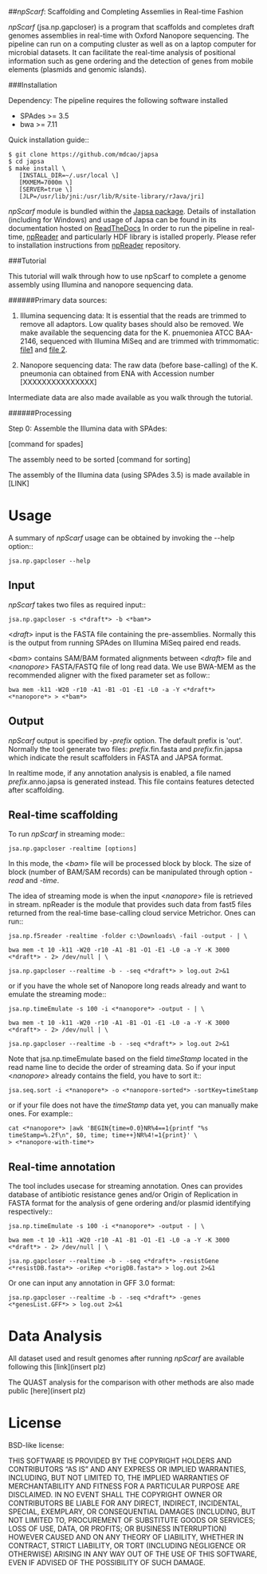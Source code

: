 ##*npScarf*: Scaffolding and Completing Assemlies in Real-time Fashion

*npScarf* (jsa.np.gapcloser) is a program that scaffolds and completes draft genomes assemblies 
in real-time with Oxford Nanopore sequencing. The pipeline can run on a computing cluster
as well as on a laptop computer for microbial datasets. It can facilitate the real-time 
analysis of positional information such as gene ordering and the detection of genes from
mobile elements (plasmids and genomic islands).

###Installation

Dependency: The pipeline requires the following software installed

* SPAdes >= 3.5
* bwa >= 7.11

Quick installation guide::

    $ git clone https://github.com/mdcao/japsa
    $ cd japsa
    $ make install \
       [INSTALL_DIR=~/.usr/local \] 
       [MXMEM=7000m \] 
       [SERVER=true \] 
       [JLP=/usr/lib/jni:/usr/lib/R/site-library/rJava/jri]

*npScarf* module is bundled within the [Japsa package](http://mdcao.github.io/japsa/).
Details of installation (including for Windows) and usage of Japsa can be found 
in its documentation hosted on [ReadTheDocs](http://japsa.readthedocs.org/en/latest/index.html) 
In order to run the pipeline in real-time, [npReader]( https://github.com/mdcao/npReader)
and particularly HDF library is istalled properly. Please refer to installation 
instructions from [npReader]( https://github.com/mdcao/npReader) repository.


###Tutorial

This tutorial will walk through how to use npScarf to complete a genome assembly using Illumina
and nanopore sequencing data.

######Primary data sources: 

1. Illumina sequencing data: It is essential that the reads are trimmed to remove 
all adaptors. Low quality bases should also be removed. We make available the sequencing
data for the K. pnuemoniea ATCC BAA-2146, sequenced with Illumina MiSeq and are trimmed
with trimmomatic: [file1](http://data.genomicsresearch.org/Download/npScarf/data/Kp2146_paired_1.fastq)
and [file 2](http://data.genomicsresearch.org/Download/npScarf/data/Kp2146_paired_1.fastq).

2. Nanopore sequencing data: The raw data (before base-calling) of the K. pneumonia 
can obtained from ENA with Accession number [XXXXXXXXXXXXXXX]

Intermediate data are also made available as you walk through the tutorial.

######Processing

Step 0: Assemble the Illumina data with SPAdes:
   
   [command for spades]

The assembly need to be sorted
   [command for sorting]


The assembly of the Illumina data (using SPAdes 3.5) is made available in [LINK]







Usage
=====
A summary of *npScarf* usage can be obtained by invoking the --help option::

   	jsa.np.gapcloser --help
Input
------
*npScarf* takes two files as required input::

	jsa.np.gapcloser -s <*draft*> -b <*bam*>
	
<*draft*> input is the FASTA file containing the pre-assemblies. Normally this 
is the output from running SPAdes on Illumina MiSeq paired end reads.

<*bam*> contains SAM/BAM formated alignments between <*draft*> file and <*nanopore*> 
FASTA/FASTQ file of long read data. We use BWA-MEM as the recommended aligner 
with the fixed parameter set as follow::

	bwa mem -k11 -W20 -r10 -A1 -B1 -O1 -E1 -L0 -a -Y <*draft*> <*nanopore*> > <*bam*>
	
Output
------
*npScarf* output is specified by *-prefix* option. The default prefix is \'out\'.
Normally the tool generate two files: *prefix*.fin.fasta and *prefix*.fin.japsa which 
indicate the result scaffolders in FASTA and JAPSA format.

In realtime mode, if any annotation analysis is enabled, a file named 
*prefix*.anno.japsa is generated instead. This file contains features detected after
scaffolding.

Real-time scaffolding
----------------------
To run *npScarf* in streaming mode::

   	jsa.np.gapcloser -realtime [options]

In this mode, the <*bam*> file will be processed block by block. The size of block 
(number of BAM/SAM records) can be manipulated through option *-read* and *-time*.

The idea of streaming mode is when the input <*nanopore*> file is retrieved in stream.
npReader is the module that provides such data from fast5 files returned from the real-time
base-calling cloud service Metrichor. Ones can run::

	jsa.np.f5reader -realtime -folder c:\Downloads\ -fail -output - | \

	bwa mem -t 10 -k11 -W20 -r10 -A1 -B1 -O1 -E1 -L0 -a -Y -K 3000 <*draft*> - 2> /dev/null | \ 

	jsa.np.gapcloser --realtime -b - -seq <*draft*> > log.out 2>&1

or if you have the whole set of Nanopore long reads already and want to emulate the 
streaming mode::

	jsa.np.timeEmulate -s 100 -i <*nanopore*> -output - | \

	bwa mem -t 10 -k11 -W20 -r10 -A1 -B1 -O1 -E1 -L0 -a -Y -K 3000 <*draft*> - 2> /dev/null | \ 

	jsa.np.gapcloser --realtime -b - -seq <*draft*> > log.out 2>&1

Note that jsa.np.timeEmulate based on the field *timeStamp* located in the read name line to
decide the order of streaming data. So if your input <*nanopore*> already contains the field,
you have to sort it::

	jsa.seq.sort -i <*nanopore*> -o <*nanopore-sorted*> -sortKey=timeStamp

or if your file does not have the *timeStamp* data yet, you can manually make ones. For example::

	cat <*nanopore*> |awk 'BEGIN{time=0.0}NR%4==1{printf "%s timeStamp=%.2f\n", $0, time; time++}NR%4!=1{print}' \
	> <*nanopore-with-time*> 

Real-time annotation
--------------------
The tool includes usecase for streaming annotation. Ones can provides database of antibiotic
resistance genes and/or Origin of Replication in FASTA format for the analysis of gene ordering
and/or plasmid identifying respectively::

	jsa.np.timeEmulate -s 100 -i <*nanopore*> -output - | \

	bwa mem -t 10 -k11 -W20 -r10 -A1 -B1 -O1 -E1 -L0 -a -Y -K 3000 <*draft*> - 2> /dev/null | \ 

	jsa.np.gapcloser --realtime -b - -seq <*draft*> -resistGene <*resistDB.fasta*> -oriRep <*origDB.fasta*> > log.out 2>&1

Or one can input any annotation in GFF 3.0 format:

	jsa.np.gapcloser --realtime -b - -seq <*draft*> -genes <*genesList.GFF*> > log.out 2>&1

Data Analysis
=============
All dataset used and result genomes after running *npScarf* are available following this [link](insert plz)

The QUAST analysis for the comparison with other methods are also made public [here](insert plz)

License
=======
BSD-like license:

THIS SOFTWARE IS PROVIDED BY THE COPYRIGHT HOLDERS AND CONTRIBUTORS “AS IS” AND ANY EXPRESS OR IMPLIED WARRANTIES, INCLUDING, BUT NOT LIMITED TO, THE IMPLIED WARRANTIES OF MERCHANTABILITY AND FITNESS FOR A PARTICULAR PURPOSE ARE DISCLAIMED. IN NO EVENT SHALL THE COPYRIGHT OWNER OR CONTRIBUTORS BE LIABLE FOR ANY DIRECT, INDIRECT, INCIDENTAL, SPECIAL, EXEMPLARY, OR CONSEQUENTIAL DAMAGES (INCLUDING, BUT NOT LIMITED TO, PROCUREMENT OF SUBSTITUTE GOODS OR SERVICES; LOSS OF USE, DATA, OR PROFITS; OR BUSINESS INTERRUPTION) HOWEVER CAUSED AND ON ANY THEORY OF LIABILITY, WHETHER IN CONTRACT, STRICT LIABILITY, OR TORT (INCLUDING NEGLIGENCE OR OTHERWISE) ARISING IN ANY WAY OUT OF THE USE OF THIS SOFTWARE, EVEN IF ADVISED OF THE POSSIBILITY OF SUCH DAMAGE.
